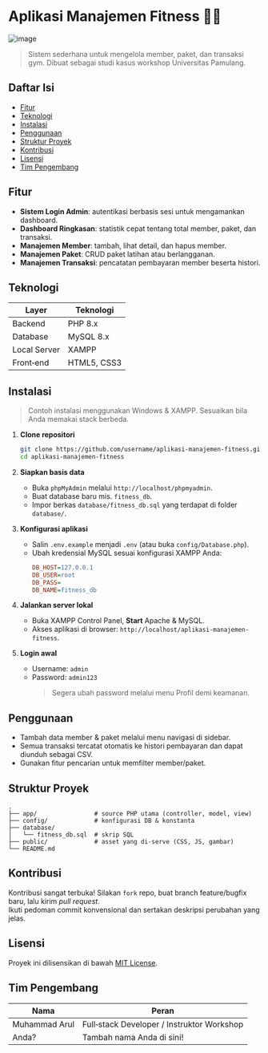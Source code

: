 # Aplikasi Manajemen Fitness 🏋️‍♂️
![image]({https://img.shields.io/badge/Bootstrap-563D7C?style=for-the-badge&logo=bootstrap&logoColor=white})
&#x20; &#x20;

> Sistem sederhana untuk mengelola member, paket, dan transaksi gym. Dibuat sebagai studi kasus workshop Universitas Pamulang.

## Daftar Isi

- [Fitur](#fitur)
- [Teknologi](#teknologi)
- [Instalasi](#instalasi)
- [Penggunaan](#penggunaan)
- [Struktur Proyek](#struktur-proyek)
- [Kontribusi](#kontribusi)
- [Lisensi](#lisensi)
- [Tim Pengembang](#tim-pengembang)

## Fitur

- **Sistem Login Admin**: autentikasi berbasis sesi untuk mengamankan dashboard.
- **Dashboard Ringkasan**: statistik cepat tentang total member, paket, dan transaksi.
- **Manajemen Member**: tambah, lihat detail, dan hapus member.
- **Manajemen Paket**: CRUD paket latihan atau berlangganan.
- **Manajemen Transaksi**: pencatatan pembayaran member beserta histori.

## Teknologi

| Layer        | Teknologi   |
| ------------ | ----------- |
| Backend      | PHP 8.x     |
| Database     | MySQL 8.x   |
| Local Server | XAMPP       |
| Front‑end    | HTML5, CSS3 |

## Instalasi

> Contoh instalasi menggunakan Windows & XAMPP. Sesuaikan bila Anda memakai stack berbeda.

1. **Clone repositori**

   ```bash
   git clone https://github.com/username/aplikasi-manajemen-fitness.git
   cd aplikasi-manajemen-fitness
   ```

2. **Siapkan basis data**

   - Buka `phpMyAdmin` melalui `http://localhost/phpmyadmin`.
   - Buat database baru mis. `fitness_db`.
   - Impor berkas `database/fitness_db.sql` yang terdapat di folder `database/`.

3. **Konfigurasi aplikasi**

   - Salin `.env.example` menjadi `.env` (atau buka `config/Database.php`).
   - Ubah kredensial MySQL sesuai konfigurasi XAMPP Anda:
     ```ini
     DB_HOST=127.0.0.1
     DB_USER=root
     DB_PASS=
     DB_NAME=fitness_db
     ```

4. **Jalankan server lokal**

   - Buka XAMPP Control Panel, **Start** Apache & MySQL.
   - Akses aplikasi di browser: `http://localhost/aplikasi-manajemen-fitness`.

5. **Login awal**

   - Username: `admin`
   - Password: `admin123`
     > Segera ubah password melalui menu Profil demi keamanan.

## Penggunaan

- Tambah data member & paket melalui menu navigasi di sidebar.
- Semua transaksi tercatat otomatis ke histori pembayaran dan dapat diunduh sebagai CSV.
- Gunakan fitur pencarian untuk memfilter member/paket.

## Struktur Proyek

```
.
├── app/                # source PHP utama (controller, model, view)
├── config/             # konfigurasi DB & konstanta
├── database/
│   └── fitness_db.sql  # skrip SQL
├── public/             # asset yang di‑serve (CSS, JS, gambar)
└── README.md
```

## Kontribusi

Kontribusi sangat terbuka! Silakan `fork` repo, buat branch feature/bugfix baru, lalu kirim *pull request*.\
Ikuti pedoman commit konvensional dan sertakan deskripsi perubahan yang jelas.

## Lisensi

Proyek ini dilisensikan di bawah [MIT License](LICENSE).

## Tim Pengembang

| Nama          | Peran                                      |
| ------------- | ------------------------------------------ |
| Muhammad Arul | Full‑stack Developer / Instruktor Workshop |
| Anda?         | Tambah nama Anda di sini!                  |


